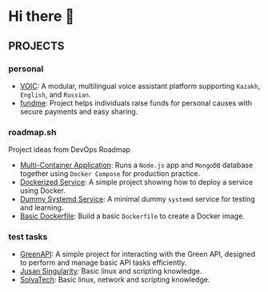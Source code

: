 # Hi there 👋

## PROJECTS

### personal
- [VOIC](https://gitlab.com/voic): A modular, multilingual voice assistant platform supporting `Kazakh`, `English`, and `Russian`.
- [fundme](https://github.com/peible/fundme): Project helps individuals raise funds for personal causes with secure payments and easy sharing.
  
### roadmap.sh
Project ideas from DevOps Roadmap
- [Multi-Container Application](https://github.com/peible/rm-mca): Runs a `Node.js` app and `MongoDB` database together using `Docker Compose` for production practice.
- [Dockerized Service](https://github.com/peible/rm-dsd): A simple project showing how to deploy a service using Docker.
- [Dummy Systemd Service](https://github.com/peible/rm-dss): A minimal dummy `systemd` service for testing and learning.
- [Basic Dockerfile](https://github.com/peible/rm-bd): Build a basic `Dockerfile` to create a Docker image.

### test tasks
- [GreenAPI](https://github.com/peible/green-api-task): A simple project for interacting with the Green API, designed to perform and manage basic API tasks efficiently.
- [Jusan Singularity](https://github.com/peible/jdo): Basic linux and scripting knowledge.
- [SolvaTech](https://github.com/peible/solva-task): Basic linux, network and scripting knowledge.
